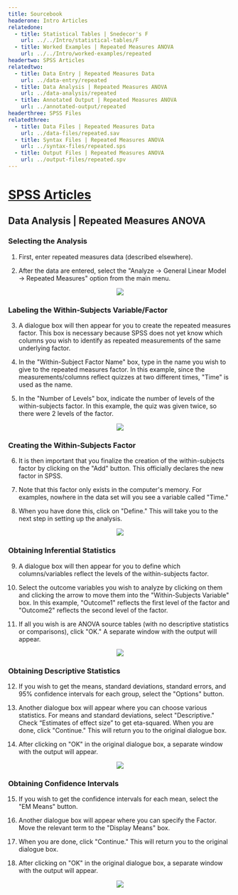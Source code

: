 ```yaml
---
title: Sourcebook
headerone: Intro Articles
relatedone:
  - title: Statistical Tables | Snedecor's F
    url: ../../Intro/statistical-tables/F
  - title: Worked Examples | Repeated Measures ANOVA
    url: ../../Intro/worked-examples/repeated
headertwo: SPSS Articles
relatedtwo:
  - title: Data Entry | Repeated Measures Data
    url: ../data-entry/repeated
  - title: Data Analysis | Repeated Measures ANOVA
    url: ../data-analysis/repeated
  - title: Annotated Output | Repeated Measures ANOVA
    url: ../annotated-output/repeated
headerthree: SPSS Files
relatedthree:
  - title: Data Files | Repeated Measures Data
    url: ../data-files/repeated.sav
  - title: Syntax Files | Repeated Measures ANOVA
    url: ../syntax-files/repeated.sps
  - title: Output Files | Repeated Measures ANOVA
    url: ../output-files/repeated.spv
---
```


# [SPSS Articles](../index.md)

## Data Analysis | Repeated Measures ANOVA

### Selecting the Analysis

1. First, enter repeated measures data (described elsewhere).

2. After the data are entered, select the "Analyze → General Linear Model → Repeated Measures" option from the main menu.

<p align="center"><kbd><img src="repeated1.png"></kbd></p>

### Labeling the Within-Subjects Variable/Factor 

3. A dialogue box will then appear for you to create the repeated measures factor. This box is necessary because SPSS does not yet know which columns you wish to identify as repeated measurements of the same underlying factor. 

4. In the "Within-Subject Factor Name" box, type in the name you wish to give to the repeated measures factor. In this example, since the measurements/columns reflect quizzes at two different times, "Time" is used as the name.

5. In the "Number of Levels" box, indicate the number of levels of the within-subjects factor. In  this example, the quiz was given twice, so there were 2 levels of the factor.

<p align="center"><kbd><img src="repeated2.png"></kbd></p>

### Creating the Within-Subjects Factor

6. It is then important that you finalize the creation of the within-subjects factor by clicking on the "Add" button. This officially declares the new factor in SPSS.

7. Note that this factor only exists in the computer's memory. For examples, nowhere in the data set will you see a variable called "Time." 

8. When you have done this, click on "Define." This will take you to the next step in setting up the analysis.

<p align="center"><kbd><img src="repeated3.png"></kbd></p>

### Obtaining Inferential Statistics

9. A dialogue box will then appear for you to define which columns/variables reflect the levels of the within-subjects factor.

10. Select the outcome variables you wish to analyze by clicking on them and clicking the arrow to move them into the "Within-Subjects Variable" box. In this example, "Outcome1" reflects the first level of the factor and "Outcome2" reflects the second level of the factor.

11. If all you wish is are ANOVA source tables (with no descriptive statistics or comparisons), click "OK." A separate window with the  output will appear.

<p align="center"><kbd><img src="repeated4.png"></kbd></p>

### Obtaining Descriptive Statistics

 12. If you wish to get the means, standard deviations, standard errors, and 95% confidence  intervals for each group, select the "Options" button.

 13. Another dialogue box will appear where you can choose various statistics. For means and standard deviations, select "Descriptive." Check “Estimates of effect size” to get eta-squared. When you are done, click "Continue." This will return you to the original dialogue box.

 14. After clicking on "OK" in the original dialogue box, a separate window with the output will appear.

<p align="center"><kbd><img src="repeated5.png"></kbd></p>

### Obtaining Confidence Intervals

 15. If you wish to get the confidence intervals for each mean, select the "EM Means" button. 

 16. Another dialogue box will appear where you can specify the Factor. Move the relevant term to the "Display Means" box. 

 17. When you are done, click "Continue." This will return you to the original dialogue box.

 18. After clicking on "OK" in the original dialogue box, a separate window with the  output will appear.

<p align="center"><kbd><img src="repeated6.png"></kbd></p>
